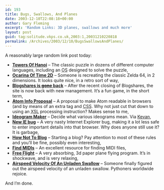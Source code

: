 ```yaml
---
id: 193
title: Bugs, Swallows, And Planes
date: 2003-12-10T22:08:18+00:00
author: Gary Fleming
excerpt: 'Random Links: 3D planes, swallows and much more'
layout: post
guid: tag:solitude.vkps.co.uk,2003:1,20031210220818
permalink: /Archives/2003/12/10/BugsSwallowsAndPlanes/
---
```

A reasonably large random link post today:

  * **[Towers Of Hanoi](http://www.kernelthread.com/hanoi/)** &#8211; The classic puzzle in dozens of different computer languages, including an <acronym title="Operating System">OS</acronym> designed to solve the puzzle,
  * **[Ocarina Of Time 2D](http://www.oot2d.com/)** &#8211; Someone is recreating the classic Zelda 64, in 2 dimensions. It looks quite nice, in a retro sort of way,
  * **[Blogshares is <del>gone</del> back](http://www.blogshares.com/)** &#8211; After the recent closing of Blogshares, the site is now back with new management. It&#8217;s a fun game, in the short term,
  * **[Atom Info Proposal](http://www.shellen.com/sandbox/atom-info-proposal.html)** &#8211; A proposal to make Atom readable in browsers (and by means of an extra tag and <acronym title="Cascading Style Sheets">CSS</acronym>. Why not just cut that down to using an <acronym title="eXtensible Stylesheet Language">XSL</acronym> processing instruction? Makes sense to me,
  * **[Ideogram Maker](http://www.bl.uk/cgi-bin/ideogram1.cgi)** &#8211; Decide what various ideograms mean. Via [Kevan](http://kevan.org),
  * **[New <acronym title="Internet Explorer">IE</acronym> bug](http://simon.incutio.com/archive/2003/12/09/nastyBug)** &#8211; A very nasty Internet Explorer bug, making it a lot less safe to enter important details into that browser. Why does anyone still use it? It is garbage,
  * **[How Not To Blog](http://www.gothamist.com/archives/2003/12/08/gothamist_notes_1_what_not_to_do_when_you_blog.php)** &#8211; Starting a blog? Pay attention to most of these rules and you&#8217;ll be fine, possibly even interesting,
  * **[Find MIDIs](http://www.findmidis.com/)** &#8211; An excellent resource for finding MIDI files,
  * **[Free Flight](http://www.ertdfgcvb.ch/p1/fly_2_loader.html)** &#8211; A very absorbing, 3d paper plane flying program. It&#8217;s in shockwave, and is very relaxing,
  * **[Airspeed Velocity Of An Unladen Swallow](http://www.style.org/unladenswallow/)** &#8211; Someone finally figured out the airspeed velocity of an unladen swallow. Pythoners worldwide rejoice.

And I&#8217;m done.